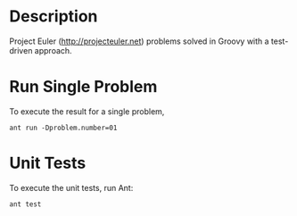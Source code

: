 Description
============================
Project Euler (http://projecteuler.net) problems solved in Groovy with a 
test-driven approach.


Run Single Problem
======================
To execute the result for a single problem,

`ant run -Dproblem.number=01`


Unit Tests
============================
To execute the unit tests, run Ant:

`ant test`
